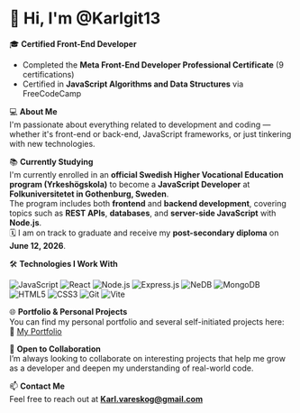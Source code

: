 # 👋 Hi, I'm @Karlgit13

🎓 **Certified Front-End Developer**  
- Completed the **Meta Front-End Developer Professional Certificate** (9 certifications)  
- Certified in **JavaScript Algorithms and Data Structures** via FreeCodeCamp

💻 **About Me**  
I'm passionate about everything related to development and coding — whether it's front-end or back-end, JavaScript frameworks, or just tinkering with new technologies.

📚 **Currently Studying**  
I'm currently enrolled in an **official Swedish Higher Vocational Education program (Yrkeshögskola)** to become a **JavaScript Developer** at **Folkuniversitetet in Gothenburg, Sweden**.  
The program includes both **frontend** and **backend development**, covering topics such as **REST APIs**, **databases**, and **server-side JavaScript** with **Node.js**.  
🗓️ I am on track to graduate and receive my **post-secondary diploma** on **June 12, 2026**.

🛠️ **Technologies I Work With**

![JavaScript](https://img.shields.io/badge/-JavaScript-F7DF1E?logo=javascript&logoColor=black&style=flat)
![React](https://img.shields.io/badge/-React-61DAFB?logo=react&logoColor=black&style=flat)
![Node.js](https://img.shields.io/badge/-Node.js-339933?logo=node.js&logoColor=white&style=flat)
![Express.js](https://img.shields.io/badge/-Express.js-000000?logo=express&logoColor=white&style=flat)
![NeDB](https://img.shields.io/badge/-NeDB-lightgrey?style=flat)
![MongoDB](https://img.shields.io/badge/-MongoDB-47A248?logo=mongodb&logoColor=white&style=flat)
![HTML5](https://img.shields.io/badge/-HTML5-E34F26?logo=html5&logoColor=white&style=flat)
![CSS3](https://img.shields.io/badge/-CSS3-1572B6?logo=css3&logoColor=white&style=flat)
![Git](https://img.shields.io/badge/-Git-F05032?logo=git&logoColor=white&style=flat)
![Vite](https://img.shields.io/badge/-Vite-646CFF?logo=vite&logoColor=white&style=flat)

🌐 **Portfolio & Personal Projects**  
You can find my personal portfolio and several self-initiated projects here:  
🔗 [My Portfolio](https://karlgit13.github.io/Personal-Portfolio/)

🤝 **Open to Collaboration**  
I’m always looking to collaborate on interesting projects that help me grow as a developer and deepen my understanding of real-world code.

📫 **Contact Me**  
Feel free to reach out at **Karl.vareskog@gmail.com**
